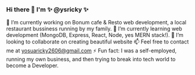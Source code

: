### Hi there 👋 I'm ✨ @ysricky ✨

<p align="center">

🔭 I’m currently working on Bonum cafe & Resto web development, a local restaurant bussiness running by my family.
🌱 I’m currently learning web development (MongoDB, Express, React, Node, yes MERN stack!).
💞️ I’m looking to collaborate on creating beautiful website
📫 Feel free to contact me at yosuaricky2606@gmail.com
⚡ Fun fact: I was a self-employed, running my own business, and then trying to break into tech world to become a Developer.

</p>

